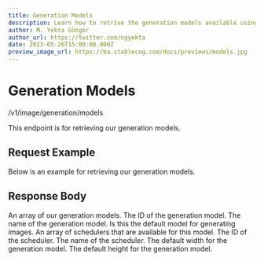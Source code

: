 ```yaml
---
title: Generation Models
description: Learn how to retrive the generation models available using the Stablecog API.
author: M. Yekta Güngör
author_url: https://twitter.com/ngyekta
date: 2023-05-26T15:00:00.000Z
preview_image_url: https://ba.stablecog.com/docs/previews/models.jpg
---
```


<script>
	import TypescriptRequest from './request/typescript.md';
	import PythonRequest from './request/python.md';
	import CurlRequest from './request/curl.md';
	import Response from './request/response.json';
	import Tabs from '$components/docs/tabs/Tabs.svelte';
	import Tab from '$components/docs/tabs/Tab.svelte';
	import RequestLine from '$components/docs/RequestLine.svelte';
	import Spacer from '$components/docs/Spacer.svelte';
	import Property from '$components/docs/Property.svelte';
	import Expandible from '$components/docs/Expandible.svelte';
	import CollapsibleJSON from '$components/docs/collapsibleJSON/CollapsibleJSON.svelte';
	import Code from '$components/docs/Code.svelte';
</script>

# Generation Models

<RequestLine method='GET'>
	/v1/image/generation/models
</RequestLine>

This endpoint is for retrieving our generation models.

## Request Example

Below is an example for retrieving our generation models.

<Tabs>
	<Tab value="cURL">
		<CurlRequest />
	</Tab>
	<Tab value="TypeScript">
		<TypescriptRequest />
	</Tab>
	<Tab value="Python">
		<PythonRequest />
	</Tab>
</Tabs>

<CollapsibleJSON json={Response} title="Response"/>

<Spacer/>

## Response Body

<Property name="models" type="TGenerationModel" typeModifier="array">
  An array of our generation models.
  <Expandible title="TGenerationModel">
		<Property name="id" type="string">
			The ID of the generation model.
		</Property>
		<Property name="name" type="string">
      The name of the generation model.
		</Property>
		<Property name="is_default" type="boolean">
      Is this the default model for generating images.
		</Property>
    <Property name="available_schedulers" type="TGenerationScheduler" typeModifier="array">
      An array of schedulers that are available for this model.
      <Expandible title="TGenerationScheduler">
        <Property name="id" type="string">
          The ID of the scheduler.
        </Property>
        <Property name="name" type="string">
          The name of the scheduler.
        </Property>  
      </Expandible>
    </Property> 
		<Property name="default_width" type="int">
      The default width for the generation model.
		</Property>
    <Property name="default_height" type="int">
      The default height for the generation model.
    </Property>               
	</Expandible>
</Property>
